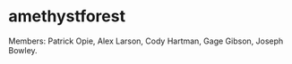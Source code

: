 amethystforest
==============

Members: Patrick Opie, Alex Larson, Cody Hartman, Gage Gibson, Joseph Bowley.
